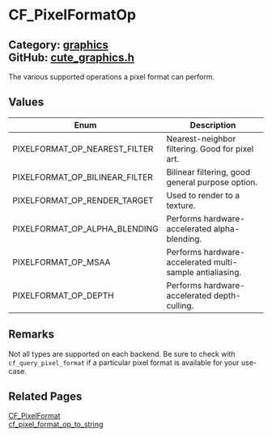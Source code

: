 [//]: # (This file is automatically generated by Cute Framework's docs parser.)
[//]: # (Do not edit this file by hand!)
[//]: # (See: https://github.com/RandyGaul/cute_framework/blob/master/samples/docs_parser.cpp)
[](../header.md ':include')

# CF_PixelFormatOp

Category: [graphics](/api_reference?id=graphics)  
GitHub: [cute_graphics.h](https://github.com/RandyGaul/cute_framework/blob/master/include/cute_graphics.h)  
---

The various supported operations a pixel format can perform.

## Values

Enum | Description
--- | ---
PIXELFORMAT_OP_NEAREST_FILTER | Nearest-neighbor filtering. Good for pixel art.
PIXELFORMAT_OP_BILINEAR_FILTER | Bilinear filtering, good general purpose option.
PIXELFORMAT_OP_RENDER_TARGET | Used to render to a texture.
PIXELFORMAT_OP_ALPHA_BLENDING | Performs hardware-accelerated alpha-blending.
PIXELFORMAT_OP_MSAA | Performs hardware-accelerated multi-sample antialiasing.
PIXELFORMAT_OP_DEPTH | Performs hardware-accelerated depth-culling.

## Remarks

Not all types are supported on each backend. Be sure to check with `cf_query_pixel_format` if a particular pixel format
is available for your use-case.

## Related Pages

[CF_PixelFormat](/graphics/cf_pixelformat.md)  
[cf_pixel_format_op_to_string](/graphics/cf_pixel_format_op_to_string.md)  
